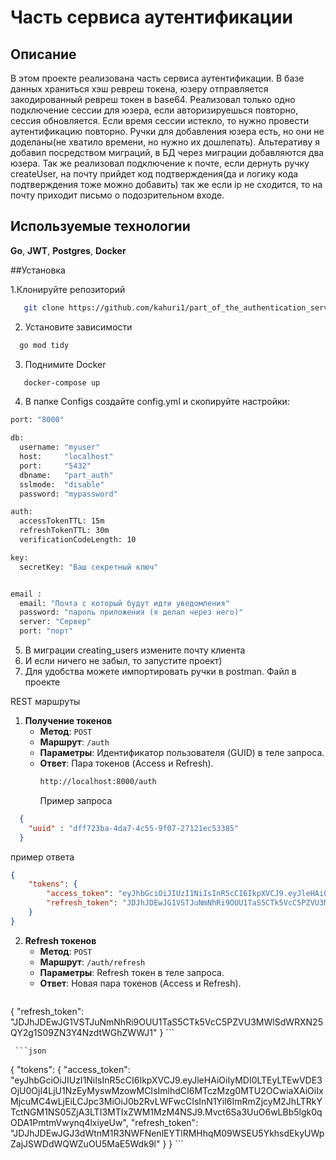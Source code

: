 # Часть сервиса аутентификации

## Описание

В этом проекте реализована часть сервиса аутентификации. В базе данных храниться хэш ревреш токена, юзеру отправляется закодированный ревреш токен в base64. Реализовал только одно подключение сессии для юзера, если авторизируешься повторно, сессия обновляется. Если время сессии истекло, то нужно провести аутентификацию повторно. Ручки для добавления юзера есть, но они не доделаны(не хватило времени, но нужно их дошлепать). Альтеративу я добавил посредством миграций, в БД через миграции добавляются два юзера. Так же реализовал подключение к почте, если дернуть ручку createUser, на почту прийдет код подтверждения(да и логику кода подтверждения тоже можно добавить) так же если ip не сходится, то на почту приходит письмо о подозрительном входе. 

## Используемые технологии
**Go**, **JWT**, **Postgres**, **Docker**




##Установка

1.Клонируйте репозиторий
```bash
   git clone https://github.com/kahuri1/part_of_the_authentication_service.git
```
2. Установите зависимости
```bash
  go mod tidy
```
3. Поднимите Docker
```bash
   docker-compose up
```
4. В папке Configs создайте config.yml и скопируйте настройки:
```bash
port: "8000"

db:
  username: "myuser"
  host:     "localhost"
  port:     "5432"
  dbname:   "part_auth"
  sslmode:  "disable"
  password: "mypassword"

auth:
  accessTokenTTL: 15m
  refreshTokenTTL: 30m
  verificationCodeLength: 10

key:
  secretKey: "Ваш секретный ключ"


email :
  email: "Почта с который будут идти уведомления"
  password: "пароль приложения (я делал через него)"
  server: "Сервер"
  port: "порт"
```
5. В миграции creating_users измените почту клиента
5. И если ничего не забыл, то запустите проект)
6. Для удобства можете импортировать ручки в postman. Файл в проекте

REST маршруты

1. **Получение токенов**
   - **Метод**: `POST`
   - **Маршрут**: `/auth`
   - **Параметры**: Идентификатор пользователя (GUID) в теле запроса.
   - **Ответ**: Пара токенов (Access и Refresh).
     ```bash
     http://localhost:8000/auth
     ```
     Пример запроса
```json
  {
    "uuid" : "dff723ba-4da7-4c55-9f07-27121ec53385"
  }
```
пример ответа
```json
{
    "tokens": {
        "access_token": "eyJhbGciOiJIUzI1NiIsInR5cCI6IkpXVCJ9.eyJleHAiOiIyMDI0LTEyLTEwVDE3OjUzOjMzLjA1OTQ5ODMrMDM6MDAiLCJpYXQiOjE3MzM4NDE1MTMsImlwIjoiOjoxIiwiaXNzIjoidG9kby1hcHAiLCJzdWIiOiJkZmY3MjNiYS00ZGE3LTRjNTUtOWYwNy0yNzEyMWVjNTMzODUifQ.QlPTA9eXZctJryDtOOvHh_k6dFiqXEP_DOVMFashSME",
        "refresh_token": "JDJhJDEwJG1VSTJuNmNhRi9OUU1TaS5CTk5VcC5PZVU3MWlSdWRXN25QY2g1S09ZN3Y4NzdtWGhZWWJ1"
    }
}
```
2. **Refresh токенов**
   - **Метод**: `POST`
   - **Маршрут**: `/auth/refresh`
   - **Параметры**: Refresh токен в теле запроса.
   - **Ответ**: Новая пара токенов (Access и Refresh).
     ```json
{
    "refresh_token": "JDJhJDEwJG1VSTJuNmNhRi9OUU1TaS5CTk5VcC5PZVU3MWlSdWRXN25QY2g1S09ZN3Y4NzdtWGhZWWJ1"
}
     ```

     ```json
{
    "tokens": {
        "access_token": "eyJhbGciOiJIUzI1NiIsInR5cCI6IkpXVCJ9.eyJleHAiOiIyMDI0LTEyLTEwVDE3OjU0OjI4LjU1NzEyMyswMzowMCIsImlhdCI6MTczMzg0MTU2OCwiaXAiOiIxMjcuMC4wLjEiLCJpc3MiOiJ0b2RvLWFwcCIsInN1YiI6ImRmZjcyM2JhLTRkYTctNGM1NS05ZjA3LTI3MTIxZWM1MzM4NSJ9.Mvct6Sa3UuO6wLBb5lgk0qODA1PmtmVwynq4lxiyeUw",
        "refresh_token": "JDJhJDEwJGJ3dWtnM1R3NWFNenlEYTlRMHhqM09WSEU5YkhsdEkyUWpZajJSWDdWQWZuOU5MaE5Wdk9l"
    }
}
     ```
